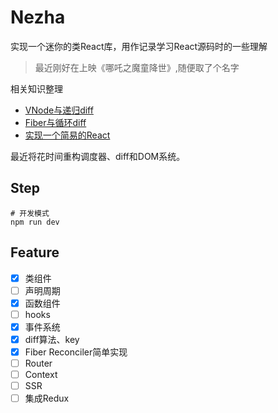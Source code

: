 Nezha
====

实现一个迷你的类React库，用作记录学习React源码时的一些理解

> 最近刚好在上映《哪吒之魔童降世》,随便取了个名字

相关知识整理
* [VNode与递归diff](https://www.shymean.com/article/VNode%E4%B8%8E%E9%80%92%E5%BD%92diff)
* [Fiber与循环diff](https://www.shymean.com/article/Fiber%E4%B8%8E%E5%BE%AA%E7%8E%AFdiff)
* [实现一个简易的React](https://www.shymean.com/article/%E5%AE%9E%E7%8E%B0%E4%B8%80%E4%B8%AA%E7%AE%80%E6%98%93%E7%9A%84React)

最近将花时间重构调度器、diff和DOM系统。

## Step
```
# 开发模式
npm run dev
```

## Feature
* [x] 类组件
* [ ] 声明周期
* [x] 函数组件
* [ ] hooks
* [x] 事件系统
* [x] diff算法、key
* [x] Fiber Reconciler简单实现
* [ ] Router
* [ ] Context
* [ ] SSR
* [ ] 集成Redux
